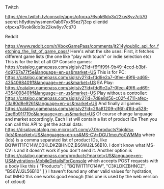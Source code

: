 Twitch

https://dev.twitch.tv/console/apps/ofpcxa76vok6ldo3x22kw8yv7cti70
secret h6ydteyhysmenr0ab97yx55ez7j3cp
clientid ofpcxa76vok6ldo3x22kw8yv7cti70

Reddit

https://www.reddit.com/r/XboxGamePass/comments/jt214y/public_api_for_fetching_the_list_of_game_pass/
Here's what the site uses:
First, it fetches different game lists (the one like "play with touch" or indie selection etc)
This is for the list of all GP Console games: https://catalog.gamepass.com/sigls/v2?id=f6f1f99f-9b49-4ccd-b3bf-4d9767a77f5e&language=en-us&market=US
This is for PC: https://catalog.gamepass.com/sigls/v2?id=fdd9e2a7-0fee-49f6-ad69-4354098401ff&language=en-us&market=US
EA Play: https://catalog.gamepass.com/sigls/v2?id=fdd9e2a7-0fee-49f6-ad69-4354098401ff&language=en-us&market=US
Play without a controller: https://catalog.gamepass.com/sigls/v2?id=7d8e8d56-c02f-4711-afec-73a80d8e9261&language=en-us&market=US
And finally all games: https://catalog.gamepass.com/sigls/v2?id=29a81209-df6f-41fd-a528-2ae6b91f719c&language=en-us&market=US
Of course change language and market accordingly. Each list will contain a list of product IDs
Then you can call this API to get the actual data:
https://displaycatalog.mp.microsoft.com/v7.0/products?bigIds={ids}&market=US&languages=en-us&MS-CV=DGU1mcuYo0WMMp
where {ids} is a comma separated list of product IDs, like BQ1W1T1FC14W,C3KLDKZBHNCZ,BS6WJ2L56B10. I don't know what MS-CV is and it doesn't work if you don't send it.
Another option is https://catalog.gamepass.com/products?market=US&language=en-US&hydration=MobileDetailsForConsole which accepts POST requests with a body like this
{
"Products": [ "BQ1W1T1FC14W", "C3KLDKZBHNCZ", "BS6WJ2L56B10" ]
}
I haven't found any other valid values for hydration, but IMHO this one works good enough (this one is used by the web version of xcloud)
